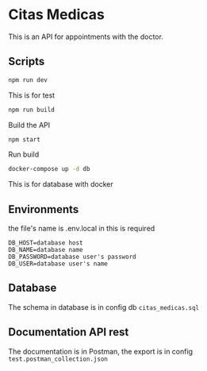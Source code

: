 # Citas Medicas

This is an API for appointments with the doctor.

## Scripts
```bash
npm run dev
```
This is for test

```bash
npm run build
```
Build the API

```bash
npm start
```
Run build

```bash
docker-compose up -d db
```
This is for database with docker

## Environments
the file's name is .env.local in this is required
```env
DB_HOST=database host
DB_NAME=database name
DB_PASSWORD=database user's password
DB_USER=database user's name
```

## Database
The schema in database is in config db `citas_medicas.sql`

## Documentation API rest
The documentation is in Postman, the export is in config `test.postman_collection.json`